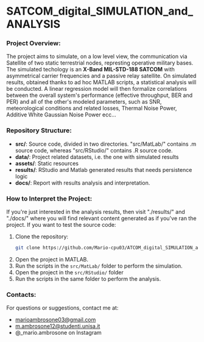 # SATCOM_digital_SIMULATION_and_ANALYSIS


### Project Overview:
The project aims to simulate, on a low level view, the communication via Satellite of two static terrestrial nodes, represting operative military bases.
The simulated techology is an **X-Band MIL-STD-188 SATCOM** with asymmetrical carrier frequencies and a passive relay satellite.
On simulated results, obtained thanks to ad hoc MATLAB scripts, a statistical analysis  will be conducted.
A linear regression model will then formalize correlations between the overall system's performance (effective throughput, BER and PER) and all of the other's modeled parameters, such as SNR, meteorological conditions and related losses, Thermal Noise Power, Additive White Gaussian Noise Power ecc... 


### Repository Structure:
- **src/**: Source code, divided in two directories. "src/MatLab/" contains .m source code, whereas "src/RStudio/" contains .R source code.
- **data/**: Project related datasets, i.e. the one with simulated results
- **assets/**: Static resources
- **results/**: RStudio and Matlab generated results that needs persistence logic
- **docs/**: Report with results analysis and interpretation.
 

### How to Interpret the Project:
If you're just interested in the analysis results, then visit "./results/" and "./docs/" where you will find relevant content generated as if you've ran the project.
If you want to test the source code:
1. Clone the repository:
    ```bash
    git clone https://github.com/Mario-cpu03/ATCOM_digital_SIMULATION_and_ANALYSIS.git
    ```
2. Open the project in MATLAB.
3. Run the scripts in the `src/MatLab/` folder to perform the simulation.
4. Open the project in the `src/RStudio/` folder
5. Run the scripts in the same folder to perform the analysis.


### Contacts:
For questions or suggestions, contact me at:
- marioambrosone03@gmail.com
- m.ambrosone12@studenti.unisa.it
- @_mario.ambrosone on Instagram
